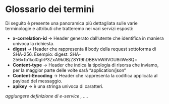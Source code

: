 # Glossario dei termini

Di seguito è presente una panoramica più dettagliata sulle varie terminologie e attributi che tratteremo nei vari servizi esposti:

* **x-correlation-id** → Header generato dall’utente che identifica in maniera univoca la richiesta.
* **digest** → Header che rappresenta il body della request sottoforma di SHA-256. Esempio: digest: SHA-256=fb1kol0gIrP3ZxA9k0B/Z8Yt9hDBBVhWRVGU8ilWe8Q=
* **Content-type** → Header che indica la tipologia di risorsa che inviamo, per la maggior parte delle volte sarà “application/json“
* **Content-Encoding** → Header che rappresenta la codifica applicata al payload del messaggio.
* **apikey** → è una stringa univoca di caratteri.

_aggiungere  definizione di e-service , ...._
